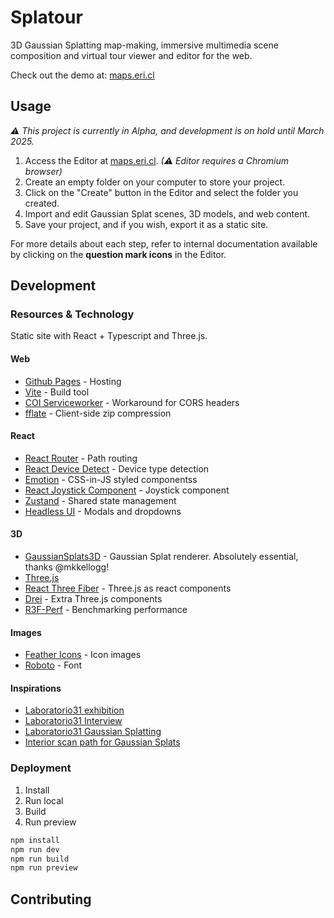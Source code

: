 # Splatour 

3D Gaussian Splatting map-making, immersive multimedia scene composition and virtual tour viewer and editor for the web.

Check out the demo at: [maps.eri.cl](https://maps.eri.cl/)


## Usage

*⚠ This project is currently in Alpha, and development is on hold until March 2025.*

1. Access the Editor at [maps.eri.cl](https://maps.eri.cl/#/editor). *(⚠ Editor requires a Chromium browser)*
2. Create an empty folder on your computer to store your project.
3. Click on the "Create" button in the Editor and select the folder you created.
4. Import and edit Gaussian Splat scenes, 3D models, and web content.
5. Save your project, and if you wish, export it as a static site.

For more details about each step, refer to internal documentation available by clicking on the **question mark icons** in the Editor.


## Development

### Resources & Technology

Static site with React + Typescript and Three.js.

#### Web

- [Github Pages](https://pages.github.com/) - Hosting
- [Vite](https://vite.dev/guide/) - Build tool
- [COI Serviceworker](https://github.com/gzuidhof/coi-serviceworker) - Workaround for CORS headers
- [fflate](https://github.com/101arrowz/fflate) - Client-side zip compression

#### React

- [React Router](https://reactrouter.com/en/main) - Path routing
- [React Device Detect](https://github.com/duskload/react-device-detect#readme) - Device type detection
- [Emotion](https://emotion.sh/docs/introduction) - CSS-in-JS styled componentss
- [React Joystick Component](https://github.com/elmarti/react-joystick-component#readme) - Joystick component
- [Zustand](https://github.com/pmndrs/zustand) - Shared state management
- [Headless UI](https://headlessui.com/react) - Modals and dropdowns

#### 3D

- [GaussianSplats3D](https://github.com/mkkellogg/GaussianSplats3D) - Gaussian Splat renderer. Absolutely essential, thanks @mkkellogg!
- [Three.js](https://threejs.org/)
- [React Three Fiber](https://r3f.docs.pmnd.rs/getting-started/introduction) - Three.js as react components
- [Drei](https://drei.docs.pmnd.rs/getting-started/introduction) - Extra Three.js components
- [R3F-Perf](https://github.com/utsuboco/r3f-perf) - Benchmarking performance


#### Images

- [Feather Icons](https://github.com/feathericons/react-feather) - Icon images
- [Roboto](https://fonts.google.com/specimen/Roboto) - Font


#### Inspirations

- [Laboratorio31 exhibition](https://current-exhibition.com/laboratorio31/)
- [Laboratorio31 Interview](https://radiancefields.com/gaussian-splatting-brings-art-exhibitions-online-with-yulei)
- [Laboratorio31 Gaussian Splatting](https://medium.com/@heyulei/capture-images-for-gaussian-splatting-81d081bbc826)
- [Interior scan path for Gaussian Splats](https://www.youtube.com/watch?v=2ZX_5bOdKjo)


### Deployment

1. Install
2. Run local
3. Build
4. Run preview

```bash
npm install
npm run dev
npm run build
npm run preview
```

## Contributing